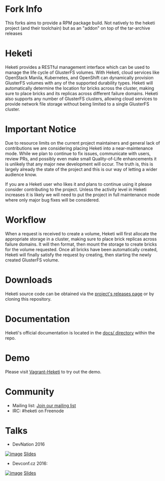 # Fork Info
This forks aims to provide a RPM package build. Not natively to the heketi project (and their toolchain) but as an "addon" on top of the tar-archive releases


# Heketi
Heketi provides a RESTful management interface which can be used to manage the life cycle of GlusterFS volumes.  With Heketi, cloud services like OpenStack Manila, Kubernetes, and OpenShift can dynamically provision GlusterFS volumes with any of the supported durability types.  Heketi will automatically determine the location for bricks across the cluster, making sure to place bricks and its replicas across different failure domains.  Heketi also supports any number of GlusterFS clusters, allowing cloud services to provide network file storage without being limited to a single GlusterFS cluster.

# Important Notice

Due to resource limits on the current project maintainers and general lack of
contributions we are considering placing Heketi into a near-maintenance mode.
While we plan to continue to fix issues, communicate with users, review PRs, and
possibly even make small Quality-of-Life enhancements it is unlikely that any
major new development will occur. The truth is, this is largely already the
state of the project and this is our way of letting a wider audience know.

If you are a Heketi user who likes it and plans to continue using it please
consider contributing to the project. Unless the activity level in Heketi
increases it is likely we will need to put the project in full maintenance mode
where only major bug fixes will be considered.

# Workflow
When a request is received to create a volume, Heketi will first allocate the appropriate storage in a cluster, making sure to place brick replicas across failure domains.  It will then format, then mount the storage to create bricks for the volume requested.  Once all bricks have been automatically created, Heketi will finally satisfy the request by creating, then starting the newly created GlusterFS volume.

# Downloads

Heketi source code can be obtained via the
[project's releases page](https://github.com/heketi/heketi/releases)
or by cloning this repository.

# Documentation

Heketi's official documentation is located in the
[docs/ directory](https://github.com/heketi/heketi/tree/master/docs/)
within the repo.

# Demo
Please visit [Vagrant-Heketi](https://github.com/heketi/vagrant-heketi) to try out the demo.

# Community

* Mailing list: [Join our mailing list](http://lists.gluster.org/mailman/listinfo/heketi-devel)
* IRC: #heketi on Freenode

# Talks

* DevNation 2016

[![image](https://img.youtube.com/vi/gmEUnOmDziQ/3.jpg)](https://youtu.be/gmEUnOmDziQ)
[Slides](http://bit.ly/29avBJX)

* Devconf.cz 2016:

[![image](https://img.youtube.com/vi/jpkG4wciy4U/3.jpg)](https://www.youtube.com/watch?v=jpkG4wciy4U) [Slides](https://github.com/lpabon/go-slides)

